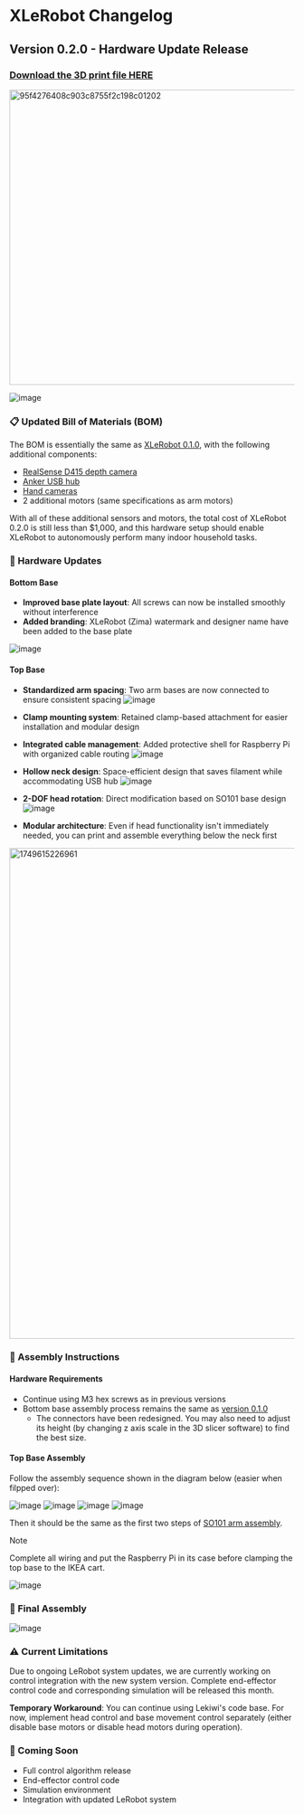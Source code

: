# XLeRobot Changelog

## Version 0.2.0 - Hardware Update Release

### [Download the 3D print file HERE](XLeRobot_0_2_0.3mf)

<img width="522" alt="95f4276408c903c8755f2c198c01202" src="https://github.com/user-attachments/assets/d270ee9e-a5cb-4dba-8a71-160fcaab983e" />

![image](https://github.com/user-attachments/assets/d17127c8-9025-4fab-bf48-c53a1c36e826)


### 📋 Updated Bill of Materials (BOM)

The BOM is essentially the same as [XLeRobot 0.1.0](https://github.com/Vector-Wangel/XLeRobot/blob/main/BOM.md), with the following additional components:
- [RealSense D415 depth camera](https://a.co/d/hzuPDe6)
- [Anker USB hub](https://a.co/d/6tJW8lN)
- [Hand cameras](https://github.com/TheRobotStudio/SO-ARM100/tree/main/Optional/Wrist_Cam_Mount_32x32_UVC_Module)
- 2 additional motors (same specifications as arm motors)

With all of these additional sensors and motors, the total cost of XLeRobot 0.2.0 is still less than $1,000, and this hardware setup should enable XLeRobot to autonomously perform many indoor household tasks.


### 🔧 Hardware Updates

#### Bottom Base
- **Improved base plate layout**: All screws can now be installed smoothly without interference
- **Added branding**: XLeRobot (Zima) watermark and designer name have been added to the base plate

![image](https://github.com/user-attachments/assets/d3dc8614-ee42-4856-bd88-b1e6b3aacb76)




#### Top Base
- **Standardized arm spacing**: Two arm bases are now connected to ensure consistent spacing
![image](https://github.com/user-attachments/assets/4aed916e-5930-451c-ac72-795d2cb22601)

- **Clamp mounting system**: Retained clamp-based attachment for easier installation and modular design
- **Integrated cable management**: Added protective shell for Raspberry Pi with organized cable routing
![image](https://github.com/user-attachments/assets/fff88e18-08ef-4165-bb0b-32affb557a99)

- **Hollow neck design**: Space-efficient design that saves filament while accommodating USB hub
![image](https://github.com/user-attachments/assets/95a7e585-e625-440e-90f9-5199c092aff7)

- **2-DOF head rotation**: Direct modification based on SO101 base design
![image](https://github.com/user-attachments/assets/6de3d78d-392d-4d82-b19d-0e11d1f6bb0f)

- **Modular architecture**: Even if head functionality isn't immediately needed, you can print and assemble everything below the neck first
<img width="868" alt="1749615226961" src="https://github.com/user-attachments/assets/d5685698-5f49-407e-a12a-5adc6dbc658a" />

### 🔨 Assembly Instructions

#### Hardware Requirements
- Continue using M3 hex screws as in previous versions
- Bottom base assembly process remains the same as [version 0.1.0](https://github.com/Vector-Wangel/XLeRobot/blob/main/Assembly.md#%EF%B8%8F-install-the-lekiwi-base-)
    - The connectors have been redesigned. You may also need to adjust its height (by changing z axis scale in the 3D slicer software) to find the best size.

#### Top Base Assembly
Follow the assembly sequence shown in the diagram below (easier when filpped over):

![image](https://github.com/user-attachments/assets/1640d830-b7e9-474b-810d-070097fec59e)
![image](https://github.com/user-attachments/assets/885034a4-61f8-4d61-ab43-b88788b6058b)
![image](https://github.com/user-attachments/assets/e8a3c68f-9fe6-47da-9428-920e9658d58f)
![image](https://github.com/user-attachments/assets/14d305cb-c222-4641-81a4-682850ddbf37)

Then it should be the same as the first two steps of [SO101 arm assembly](https://huggingface.co/docs/lerobot/so101#joint-1).


> [!NOTE] 
> Complete all wiring and put the Raspberry Pi in its case before clamping the top base to the IKEA cart.

![image](https://github.com/user-attachments/assets/0fc95a4e-d4aa-48a5-944a-cc1a984c20b2)


### 📸 Final Assembly

![image](https://github.com/user-attachments/assets/83ab9bf4-2f4f-4efa-881c-b15d303dd0f2)



### ⚠️ Current Limitations
Due to ongoing LeRobot system updates, we are currently working on control integration with the new system version. Complete end-effector control code and corresponding simulation will be released this month.

**Temporary Workaround**: You can continue using Lekiwi's code base. For now, implement head control and base movement control separately (either disable base motors or disable head motors during operation).

### 🚀 Coming Soon
- Full control algorithm release
- End-effector control code
- Simulation environment
- Integration with updated LeRobot system
